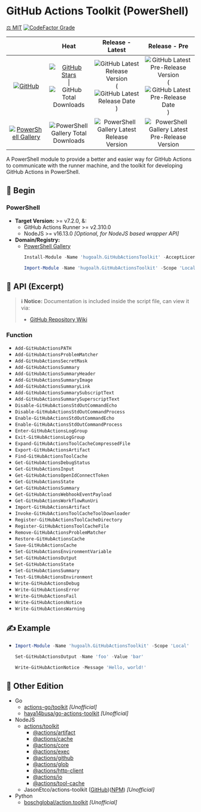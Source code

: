 # GitHub Actions Toolkit (PowerShell)

[⚖️ MIT](./LICENSE.md)
[![CodeFactor Grade](https://img.shields.io/codefactor/grade/github/hugoalh-studio/ghactions-toolkit-powershell?label=Grade&logo=codefactor&logoColor=ffffff&style=flat-square "CodeFactor Grade")](https://www.codefactor.io/repository/github/hugoalh-studio/ghactions-toolkit-powershell)

|  | **Heat** | **Release - Latest** | **Release - Pre** |
|:-:|:-:|:-:|:-:|
| [![GitHub](https://img.shields.io/badge/GitHub-181717?logo=github&logoColor=ffffff&style=flat-square "GitHub")](https://github.com/hugoalh-studio/ghactions-toolkit-powershell) | [![GitHub Stars](https://img.shields.io/github/stars/hugoalh-studio/ghactions-toolkit-powershell?label=&logoColor=ffffff&style=flat-square "GitHub Stars")](https://github.com/hugoalh-studio/ghactions-toolkit-powershell/stargazers) \| ![GitHub Total Downloads](https://img.shields.io/github/downloads/hugoalh-studio/ghactions-toolkit-powershell/total?label=&style=flat-square "GitHub Total Downloads") | ![GitHub Latest Release Version](https://img.shields.io/github/release/hugoalh-studio/ghactions-toolkit-powershell?sort=semver&label=&style=flat-square "GitHub Latest Release Version") (![GitHub Latest Release Date](https://img.shields.io/github/release-date/hugoalh-studio/ghactions-toolkit-powershell?label=&style=flat-square "GitHub Latest Release Date")) | ![GitHub Latest Pre-Release Version](https://img.shields.io/github/release/hugoalh-studio/ghactions-toolkit-powershell?include_prereleases&sort=semver&label=&style=flat-square "GitHub Latest Pre-Release Version") (![GitHub Latest Pre-Release Date](https://img.shields.io/github/release-date-pre/hugoalh-studio/ghactions-toolkit-powershell?label=&style=flat-square "GitHub Latest Pre-Release Date")) |
| [![PowerShell Gallery](https://img.shields.io/badge/PowerShell%20Gallery-0072C6?logo=powershell&logoColor=ffffff&style=flat-square "PowerShell Gallery")](https://www.powershellgallery.com/packages/hugoalh.GitHubActionsToolkit) | ![PowerShell Gallery Total Downloads](https://img.shields.io/powershellgallery/dt/hugoalh.GitHubActionsToolkit?label=&style=flat-square "PowerShell Gallery Total Downloads") | ![PowerShell Gallery Latest Release Version](https://img.shields.io/powershellgallery/v/hugoalh.GitHubActionsToolkit?label=&style=flat-square "PowerShell Gallery Latest Release Version") | ![PowerShell Gallery Latest Pre-Release Version](https://img.shields.io/powershellgallery/v/hugoalh.GitHubActionsToolkit?include_prereleases&label=&style=flat-square "PowerShell Gallery Latest Pre-Release Version") |

A PowerShell module to provide a better and easier way for GitHub Actions to communicate with the runner machine, and the toolkit for developing GitHub Actions in PowerShell.

## 🔰 Begin

### PowerShell

- **Target Version:** >= v7.2.0, &:
  - GitHub Actions Runner >= v2.310.0
  - NodeJS >= v16.13.0 *\[Optional, for NodeJS based wrapper API\]*
- **Domain/Registry:**
  - [PowerShell Gallery](https://www.powershellgallery.com/packages/hugoalh.GitHubActionsToolkit)
    ```ps1
    Install-Module -Name 'hugoalh.GitHubActionsToolkit' -AcceptLicense
    ```
    ```ps1
    Import-Module -Name 'hugoalh.GitHubActionsToolkit' -Scope 'Local'
    ```

## 🧩 API (Excerpt)

> **ℹ️ Notice:** Documentation is included inside the script file, can view it via:
>
> - [GitHub Repository Wiki](https://github.com/hugoalh-studio/ghactions-toolkit-powershell/wiki)

### Function

- `Add-GitHubActionsPATH`
- `Add-GitHubActionsProblemMatcher`
- `Add-GitHubActionsSecretMask`
- `Add-GitHubActionsSummary`
- `Add-GitHubActionsSummaryHeader`
- `Add-GitHubActionsSummaryImage`
- `Add-GitHubActionsSummaryLink`
- `Add-GitHubActionsSummarySubscriptText`
- `Add-GitHubActionsSummarySuperscriptText`
- `Disable-GitHubActionsStdOutCommandEcho`
- `Disable-GitHubActionsStdOutCommandProcess`
- `Enable-GitHubActionsStdOutCommandEcho`
- `Enable-GitHubActionsStdOutCommandProcess`
- `Enter-GitHubActionsLogGroup`
- `Exit-GitHubActionsLogGroup`
- `Expand-GitHubActionsToolCacheCompressedFile`
- `Export-GitHubActionsArtifact`
- `Find-GitHubActionsToolCache`
- `Get-GitHubActionsDebugStatus`
- `Get-GitHubActionsInput`
- `Get-GitHubActionsOpenIdConnectToken`
- `Get-GitHubActionsState`
- `Get-GitHubActionsSummary`
- `Get-GitHubActionsWebhookEventPayload`
- `Get-GitHubActionsWorkflowRunUri`
- `Import-GitHubActionsArtifact`
- `Invoke-GitHubActionsToolCacheToolDownloader`
- `Register-GitHubActionsToolCacheDirectory`
- `Register-GitHubActionsToolCacheFile`
- `Remove-GitHubActionsProblemMatcher`
- `Restore-GitHubActionsCache`
- `Save-GitHubActionsCache`
- `Set-GitHubActionsEnvironmentVariable`
- `Set-GitHubActionsOutput`
- `Set-GitHubActionsState`
- `Set-GitHubActionsSummary`
- `Test-GitHubActionsEnvironment`
- `Write-GitHubActionsDebug`
- `Write-GitHubActionsError`
- `Write-GitHubActionsFail`
- `Write-GitHubActionsNotice`
- `Write-GitHubActionsWarning`

## ✍️ Example

- ```ps1
  Import-Module -Name 'hugoalh.GitHubActionsToolkit' -Scope 'Local'

  Set-GitHubActionsOutput -Name 'foo' -Value 'bar'

  Write-GitHubActionNotice -Message 'Hello, world!'
  ```

## 🔗 Other Edition

- Go
  - [actions-go/toolkit](https://github.com/actions-go/toolkit) *\[Unofficial\]*
  - [haya14busa/go-actions-toolkit](https://github.com/haya14busa/go-actions-toolkit) *\[Unofficial\]*
- NodeJS
  - [actions/toolkit](https://github.com/actions/toolkit)
    - [@actions/artifact](https://www.npmjs.com/package/@actions/artifact)
    - [@actions/cache](https://www.npmjs.com/package/@actions/cache)
    - [@actions/core](https://www.npmjs.com/package/@actions/core)
    - [@actions/exec](https://www.npmjs.com/package/@actions/exec)
    - [@actions/github](https://www.npmjs.com/package/@actions/github)
    - [@actions/glob](https://www.npmjs.com/package/@actions/glob)
    - [@actions/http-client](https://www.npmjs.com/package/@actions/http-client)
    - [@actions/io](https://www.npmjs.com/package/@actions/io)
    - [@actions/tool-cache](https://www.npmjs.com/package/@actions/tool-cache)
  - JasonEtco/actions-toolkit ([GitHub](https://github.com/JasonEtco/actions-toolkit))([NPM](https://www.npmjs.com/package/actions-toolkit)) *\[Unofficial\]*
- Python
  - [boschglobal/action.toolkit](https://github.com/boschglobal/action.toolkit) *\[Unofficial\]*
